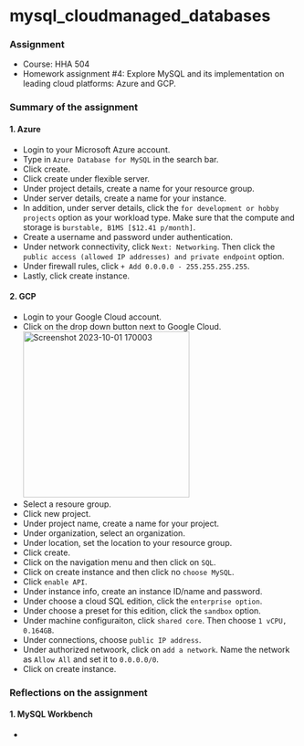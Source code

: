 # mysql_cloudmanaged_databases

### **Assignment**
- Course: HHA 504
- Homework assignment #4: Explore MySQL and its implementation on leading cloud platforms: Azure and GCP. 
  
### **Summary of the assignment**

#### 1. Azure
- Login to your Microsoft Azure account.
- Type in `Azure Database for MySQL` in the search bar.
- Click create.
- Click create under flexible server.
- Under project details, create a name for your resource group.
- Under server details, create a name for your instance.
- In addition, under server details, click the `for development or hobby projects` option as your workload type. Make sure that the compute and storage is `burstable, B1MS [$12.41 p/month]`.
- Create a username and password under authentication.
- Under network connectivity, click `Next: Networking`. Then click the `public access (allowed IP addresses) and private endpoint` option.
- Under firewall rules, click `+ Add 0.0.0.0 - 255.255.255.255`.
- Lastly, click create instance.

#### 2. GCP
- Login to your Google Cloud account.
- Click on the drop down button next to Google Cloud. <img width="291" alt="Screenshot 2023-10-01 170003" src="https://github.com/Beczheng/mysql_cloudmanaged_databases/assets/123920253/364281ef-6efe-4354-b270-4883491b1aea">
- Select a resoure group.
- Click new project.
- Under project name, create a name for your project.
- Under organization, select an organization.
- Under location, set the location to your resource group.
- Click create.
- Click on the navigation menu and then click on `SQL`.
- Click on create instance and then click no `choose MySQL`.
- Click `enable API`.
- Under instance info, create an instance ID/name and password.
- Under choose a cloud SQL edition, click the `enterprise option`.
- Under choose a preset for this edition, click the `sandbox` option.
- Under machine configuraiton, click `shared core`. Then choose `1 vCPU, 0.164GB`.
- Under connections, choose `public IP address`.
- Under authorized netwoork, click on `add a network`. Name the network as `Allow All` and set it to `0.0.0.0/0`.
- Click on create instance.

### **Reflections on the assignment**

#### 1. MySQL Workbench
- 
